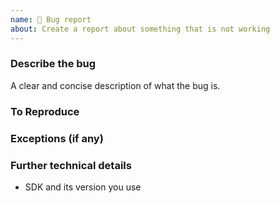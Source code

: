 ```yaml
---
name: 🐞 Bug report
about: Create a report about something that is not working
---
```


### Describe the bug
A clear and concise description of what the bug is.

### To Reproduce
<!--
We ❤ code! Point us to a minimalistic repro project hosted in a GitHub repo.

We will close this issue if:
- the repro project you share with us is complex. We can't investigate custom projects, so don't point us to such, please.
- if we will not be able to repro the behavior you're reporting
-->

### Exceptions (if any)
<!-- 
Include the exception you get when facing this issue
-->

### Further technical details
- SDK and its version you use
